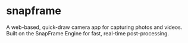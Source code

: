 # snapframe
A web-based, quick-draw camera app for capturing photos and videos. Built on the SnapFrame Engine for fast, real-time post-processing.
